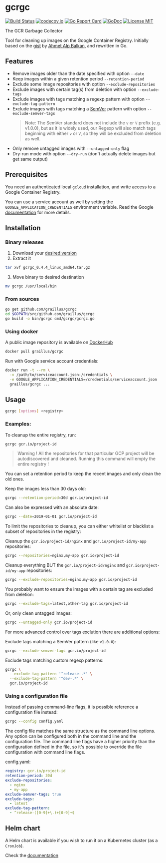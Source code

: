 gcrgc
=====

[![Build Status](https://travis-ci.org/graillus/gcrgc.svg?branch=master)](https://travis-ci.org/graillus/gcrgc)
[![codecov.io](http://codecov.io/github/graillus/gcrgc/coverage.svg?branch=master)](http://codecov.io/github/graillus/gcrgc?branch=master)
[![Go Report Card](https://goreportcard.com/badge/github.com/graillus/gcrgc)](https://goreportcard.com/report/github.com/graillus/gcrgc)
[![GoDoc](https://godoc.org/github.com/graillus/gcrgc?status.svg)](https://pkg.go.dev/github.com/graillus/gcrgc)
[![License MIT](https://img.shields.io/github/license/graillus/gcrgc.svg)](https://github.com/graillus/gcrgc/blob/master/LICENSE)

The GCR Garbage Collector

Tool for cleaning up images on the Google Container Registry.
Initially based on the [gist](https://gist.github.com/ahmetb/7ce6d741bd5baa194a3fac6b1fec8bb7) by [Ahmet Alp Balkan](https://gist.github.com/ahmetb), and rewritten in Go.

## Features

- Remove images older than the date specified with option `--date`
- Keep images within a given retention period `--retention-period`
- Exclude some image repositories with option `--exclude-repositories`
- Exclude images with certain tag(s) from deletion with option `--exclude-tags`
- Exclude images with tags matching a regexp pattern with option `--exclude-tag-pattern`
- Exclude images with tags matching a [SemVer](https://semver.org) pattern with option `--exclude-semver-tags`
  > Note: The SemVer standard does not include the `v` or `V` prefix (e.g. v1.0.0), but as it is widely used, our Regexp will also match tags beginning with either `v` or `V`, so they will be excluded from deletion as well.
- Only remove untagged images with `--untagged-only` flag
- Dry-run mode with option `--dry-run` (don't actually delete images but get same output)

## Prerequisites

You need an authenticated local `gcloud` installation, and write access to a Google Container Registry.

You can use a service account as well by setting the `GOOGLE_APPLICATION_CREDENTIALS` environment variable. Read the Google [documentation](https://cloud.google.com/docs/authentication/getting-started) for more details.

## Installation

### Binary releases

1. Download your [desired version](https://github.com/graillus/gcrgc/releases)
2. Extract it
```bash
tar xvf gcrgc_0.4.4_linux_amd64.tar.gz
```
3. Move binary to desired destination
```bash
mv gcrgc /usr/local/bin
```

### From sources

```bash
go get github.com/graillus/gcrgc
cd $GOPATH/src/github.com/graillus/gcrgc
go build -o bin/gcrgc cmd/gcrgc/gcrgc.go
```

### Using docker

A public image repository is available on [DockerHub](https://hub.docker.com/r/graillus/gcrgc)

```bash
docker pull graillus/gcrgc
```

Run with Google service account credentials:
```bash
docker run -t --rm \
  -v /path/to/serviceaccount.json:/credentials \
  -e GOOGLE_APPLICATION_CREDENTIALS=/credentials/serviceaccount.json
  graillus/gcrgc ...
```

## Usage

```bash
gcrgc [options] <registry>
```

### Examples:

To cleanup the entire registry, run:
```bash
gcrgc gcr.io/project-id
```
> Warning ! All the repositories for that particular GCP project will be autodiscovered and cleaned.
Running this command will empty the entire registry !

You can set a retention period to keep the recent images and only clean the old ones.

Keep the images less than 30 days old:
```bash
gcrgc --retention-period=30d gcr.io/project-id
```

Can also be expressed with an absolute date:
```bash
gcrgc --date=2019-01-01 gcr.io/project-id
```

To limit the repositories to cleanup, you can either whitelist or blacklist a subset of repositories in the registry:

Cleanup the `gcr.io/project-id/nginx` and `gcr.io/project-id/my-app` repositories:
```bash
gcrgc --repositories=nginx,my-app gcr.io/project-id
```

Cleanup everything BUT the `gcr.io/project-id/nginx` and `gcr.io/project-id/my-app` repositories:
```bash
gcrgc --exclude-repositories=nginx,my-app gcr.io/project-id
```

You probably want to ensure the images with a certain tag are excluded from deletion:
```bash
gcrgc --exclude-tags=latest,other-tag gcr.io/project-id
```

Or, only clean untagged images:
```bash
gcrgc --untagged-only gcr.io/project-id
```

For more advanced control over tags exclution there are additional options:

Exclude tags matching a SemVer pattern (like `v1.0.0`):
```bash
gcrgc --exclude-semver-tags gcr.io/project-id
```

Exclude tags matching custom regexp patterns:
```bash
gcrgc \
  --exclude-tag-pattern '^release-.*' \
  --exclude-tag-pattern '^dev-.*' \
  gcr.io/project-id
```

### Using a configuration file

Instead of passing command-line flags, it is possible reference a configuration file instead:
```bash
gcrgc --config config.yaml
```

The config file matches the same structure as the command line options. Any option can be configured both in the command line and the configuration file.
The command line flags have a higher priority than the configuration defined in the file, so it's possible to override the file configuration with command line flags.

config.yaml:
```yaml
registry: gcr.io/project-id
retention-period: 30d
exclude-repositories:
  - nginx
  - my-app
exclude-semver-tags: true
exclude-tags:
  - latest
exclude-tag-pattern:
  - ^release-([0-9]+\.)+[0-9]+$
```

## Helm chart

A Helm chart is available if you wish to run it on a Kubernetes cluster (as a `CronJob`).

Check the [documentation](https://github.com/graillus/helm-charts/tree/master/charts/gcrgc)
